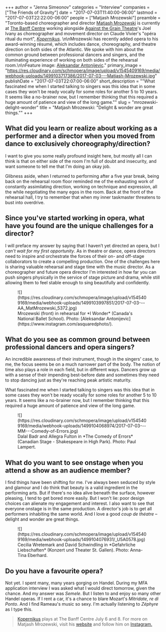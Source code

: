 +++
author = "Jenna Simeonov"
categories = "Interview"
companies = ["The Friends of Gravity"]
date = "2017-07-03T11:40:00-06:00"
lastmod = "2017-07-03T22:22:00-06:00"
people = ["Matjash Mrozewski"]
preamble = "Toronto-based choreographer and director [Matjash Mrozewski](/scene/people/matjash-mrozewski/) is currently at [The Banff Centre](/scene/companies/the-banff-centre/) working alongside [Against the Grain Theatre](/scene/people/against-the-grain-theatre/)'s Joel Ivany as choreographer and movement director on Claude Vivier's \"opéra ritual du mort\", [*Kopernikus*](https://www.banffcentre.ca/events/kopernikus/20170706/1930). \n\nMrozewski has recently added opera to his award-winning résumé, which includes dance, choreography, and theatre direction on both sides of the Atlantic. We spoke with him about the common ground between professional dancers and singers, and the illuminating experience of working on both sides of the rehearsal room.\n\nFeature image: [Aleksandar Antonijevic](https://www.instagram.com/asquaredphoto/)."
primary_image = "https://res.cloudinary.com/schmopera/image/upload/v1545409169/media/webhook-uploads/1499103717386/2017-07-03---Matjash-Mrozewski.jpg"
publishDate = "2017-07-03T22:07:00-06:00"
short_description = "&quot;What fascinated me when I started talking to singers was this idea that in some cases they won&#039;t be ready vocally for some roles for another 5 to 10 years. It seems like a no-brainer now, but I remember thinking that this required a huge amount of patience and view of the long game.&quot;"
slug = "mrozewski-delight-wonder"
title = "Matjash Mrozewski: &quot;Delight &amp; wonder are great things.&quot;"
+++

## What did you learn or realize about working as a performer and a director when you moved from dance to exclusively choreography/direction?

I want to give you some really profound insight here, but mostly all I can think is that on either side of the room I'm full of doubt and insecurity, and want someone to tell me that I'm doing an okay job. 

Glibness aside, when I returned to performing after a five year break, being back on the rehearsal room floor reminded me of the exhausting work of constantly assimilating direction, working on technique and expression, all the while negotiating the many egos in the room.  Back at the front of the rehearsal hall,  I try to remember that when my inner taskmaster threatens to bust into overdrive.
 
## Since you've started working in opera, what have you found are the unique challenges for a director?

I will preface my answer by saying that I haven’t yet directed an opera, but I *can't wait for my first opportunity*. As in theatre or dance, opera directors need to inspire and orchestrate the forces of their on- and off-stage collaborators to create a compelling production. One of the challenges here is sharing valuable rehearsal and stage time with the music director. As a choreographer and future opera director I'm interested in how far you can push singers physically in the service of stage picture and drama, while still allowing them to feel stable enough to sing beautifully and confidently.

<figure data-type="image">
![](https://res.cloudinary.com/schmopera/image/upload/v1545409169/media/webhook-uploads/1499103997851/2017-07-03---AA_MatMrozewski_5372.jpg)
<figcaption>Mrozewski (front) in rehearsal for *I Wonder* (Canada's National Ballet School). Photo: [Aleksandar Antonijevic](https://www.instagram.com/asquaredphoto/).</figcaption>
</figure>
 
## What do you see as common ground between professional dancers and opera singers?

An incredible awareness of their instrument, though in the singers' case, to me, the focus seems be on a much narrower part of the body. The notion of time also plays a role in each field, but in different ways. Dancers grow up with a sense of their impending best-before date and sometimes they need to stop dancing just as they're reaching peak artistic maturity. 

What fascinated me when I started talking to singers was this idea that in some cases they won't be ready vocally for some roles for another 5 to 10 years. It seems like a no-brainer now, but I remember thinking that this required a huge amount of patience and view of the long game.

<figure data-type="image">
![](https://res.cloudinary.com/schmopera/image/upload/v1545409169/media/webhook-uploads/1499104068974/2017-07-03---MM---Comedy-of-Errors.jpg)
<figcaption>Dalal Badr and Allegra Fulton in *The Comedy of Errors* (Canadian Stage - Shakespeare in High Park). Photo: Paul Lampert.</figcaption>
</figure>

## What do you want to see onstage when you attend a show as an audience member?

I find things have been shifting for me. I've always been seduced by style and glamour and I do think that beauty is a valid ingredient in the performing arts. But if there's no idea alive beneath the surface, however pleasing, I tend to get bored more easily. But I won't lie: poor design choices can alienate my engagement and interest. I also want to see that everyone onstage is in the same production. A director's job is to get all performers inhabiting the same world. And I love a good *coup de théatre* – delight and wonder are great things.
 
<figure data-type="image">
![](https://res.cloudinary.com/schmopera/image/upload/v1545409169/media/webhook-uploads/1499104076931/_U5A0578.jpg)
<figcaption>Cecilia Wretemark and David Schwindling in *Gefahrliche Liebschaften* (Konzert und Theater St. Gallen). Photo: Anna-Tina Eberhard.</figcaption>
</figure>

## Do you have a favourite opera?

Not yet. I spent many, many years gorging on Handel. During my MFA application interview I was asked what I would direct tomorrow, given the chance. And my answer was *Semele*. But I listen to and enjoy so many other Handel operas. If I rent a car, it's a chance to blare Mozart's *Mitridate, re di Ponto*. And I find Rameau's music so sexy. I'm actually listening to *Zéphyre* as I type this.

>[Kopernikus](https://www.banffcentre.ca/events/kopernikus/20170706/1930) plays at The Banff Centre July 6 and 8. For more on Matjash Mrozewski, visit his [website](https://www.matjash.com/) and follow him on [Instagram.](https://www.instagram.com/matjashmrozewski/)
